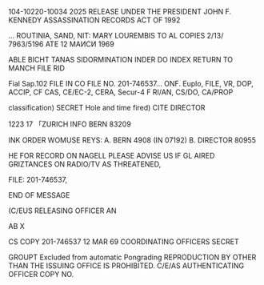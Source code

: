 104-10220-10034 2025 RELEASE UNDER THE PRESIDENT JOHN F. KENNEDY ASSASSINATION RECORDS ACT OF 1992

...
ROUTINIA, SAND,
NIT: MARY LOUREMBIS
TO AL COPIES
2/13/
7963/5196
ATE 12 MAИСИ 1969

ABLE BICHT TANAS SIDORMINATION
INDER
DO INDEX
RETURN TO
MANCH
FILE RID

Fial Sap.102 FILE IN CO FILE NO. 201-746537...
ONF. Euplo,
FILE, VR, DOP, ACCIP, CF CAS, CE/EC-2, CERA,
Secur-4 F RI/AN, CS/DO, CA/PROP

classification)
SECRET
Hole and time fired)
CITE DIRECTOR

1223 17
「ZURICH INFO BERN 83209

INK ORDER WOMUSE
REYS: A. BERN 4908 (IN 07192)
B. DIRECTOR 80955

HE
FOR RECORD ON NAGELL PLEASE ADVISE US IF GL AIRED
GRIZTANCES ON RADIO/TV AS THREATENED,

FILE: 201-746537,

END OF MESSAGE

(C/EUS
RELEASING OFFICER
AN

AB X

CS COPY
201-746537
12 MAR 69
COORDINATING OFFICERS
SECRET

GROUPT
Excluded from automatic
Pongrading
REPRODUCTION BY OTHER THAN THE ISSUING OFFICE IS PROHIBITED.
C/E/AS
AUTHENTICATING
OFFICER
COPY NO.

